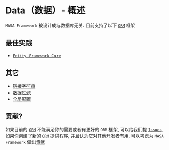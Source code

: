 # Data（数据）- 概述

`MASA Framework` 被设计成与数据库无关. 目前支持了以下 [`ORM`](https://zh.wikipedia.org/wiki/%E5%AF%B9%E8%B1%A1%E5%85%B3%E7%B3%BB%E6%98%A0%E5%B0%84) 框架

## 最佳实践

* [`Entity Framework Core`](/framework/building-blocks/data/orm-efcore)

## 其它

* [链接字符串](/framework/building-blocks/data/connection-strings)
* [数据过滤](/framework/building-blocks/data/data-filter)
* [全局配置](/framework/building-blocks/data/global-configuration)

## 贡献?

如果目前的 [`ORM`](https://zh.wikipedia.org/wiki/%E5%AF%B9%E8%B1%A1%E5%85%B3%E7%B3%BB%E6%98%A0%E5%B0%84) 不能满足你的需要或者有更好的 `ORM` 框架, 可以给我们提 [`Issues`](/framework/contribution/overview#section-62c953d68bf76c42), 如果你创建了新的 [`ORM`](https://zh.wikipedia.org/wiki/%E5%AF%B9%E8%B1%A1%E5%85%B3%E7%B3%BB%E6%98%A0%E5%B0%84) 提供程序, 并且认为它对其他开发者有用, 可以考虑为 `MASA Framework` 做出[贡献](/framework/contribution/overview)
